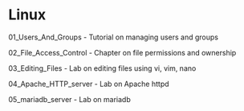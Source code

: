 # Linux

01_Users_And_Groups - Tutorial on managing users and groups

02_File_Access_Control - Chapter on file permissions and ownership

03_Editing_Files - Lab on editing files using vi, vim, nano

04_Apache_HTTP_server - Lab on Apache httpd

05_mariadb_server - Lab on mariadb

